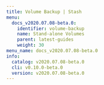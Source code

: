```yaml
---
title: Volume Backup | Stash
menu:
  docs_v2020.07.08-beta.0:
    identifier: volume-backup
    name: Stand-alone Volumes
    parent: latest-guides
    weight: 30
menu_name: docs_v2020.07.08-beta.0
info:
  catalog: v2020.07.08-beta.0
  cli: v0.10.0-beta.0
  version: v2020.07.08-beta.0
---
```



